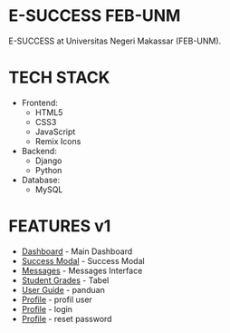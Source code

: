 # E-SUCCESS FEB-UNM

E-SUCCESS at Universitas Negeri Makassar (FEB-UNM).

# TECH STACK
- Frontend:
  - HTML5
  - CSS3
  - JavaScript
  - Remix Icons
- Backend:
  - Django
  - Python
- Database:
  - MySQL

# FEATURES v1

- [Dashboard](https://e-success.vercel.app/dashboard.html) - Main Dashboard
- [Success Modal](https://e-success.vercel.app/modal.html) - Success Modal
- [Messages](https://e-success.vercel.app/messages.html) - Messages Interface
- [Student Grades](https://e-success.vercel.app/nilai-mahasiswa.html) - Tabel
- [User Guide](https://e-success.vercel.app/panduan.html) - panduan
- [Profile](https://e-success.vercel.app/profil.html) - profil user
- [Profile](https://e-success.vercel.app/login.html) - login
- [Profile](https://e-success.vercel.app/forgot.html) - reset password
